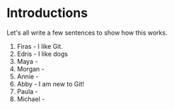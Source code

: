 # Introductions

Let's all write a few sentences to show how this works.

1. Firas - I like Git.
2. Edris - I like dogs
3. Maya -
4. Morgan -
5. Annie - 
6. Abby - I am new to Git!
7. Paula - 
8. Michael - 
